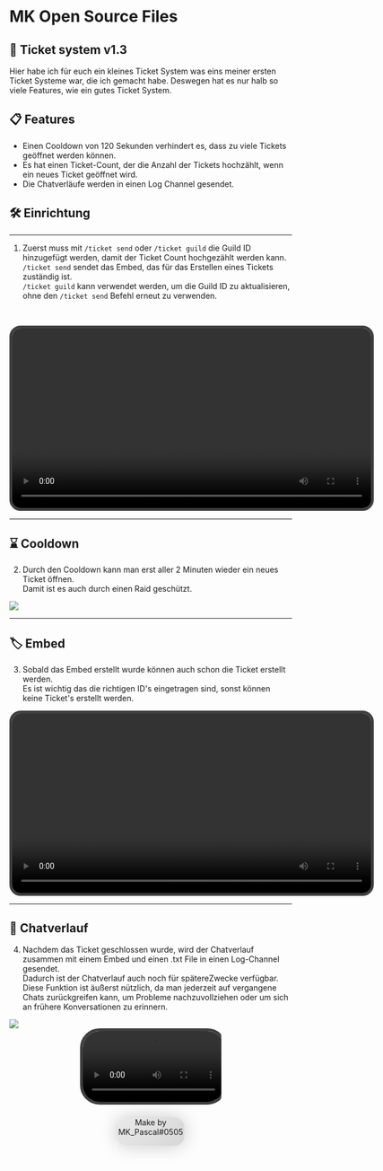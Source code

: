 # MK Open Source Files

## 🎫 Ticket system v1.3

Hier habe ich für euch ein kleines Ticket System was eins meiner ersten Ticket Systeme war, die ich gemacht habe. Deswegen hat es nur halb so viele Features, wie ein gutes Ticket System.



## 📋 Features 
- Einen Cooldown von 120 Sekunden verhindert es, dass zu viele Tickets geöffnet werden können.  
- Es hat einen Ticket-Count, der die Anzahl der Tickets hochzählt, wenn ein neues Ticket geöffnet wird.  
- Die Chatverläufe werden in einen Log Channel gesendet.



## 🛠️ Einrichtung
***
1. Zuerst muss mit `/ticket send` oder `/ticket guild` die Guild ID hinzugefügt werden, damit der Ticket Count hochgezählt werden kann.  
    `/ticket send` sendet das Embed, das für das Erstellen eines Tickets zuständig ist.  
    `/ticket guild` kann verwendet werden, um die Guild ID zu aktualisieren, ohne den `/ticket send` Befehl erneut zu verwenden.

‎ 

<div class="ok">
  <video width="640px" height="320px" controls id="myVideo">
    <style>
		video {
			max-width: auto;
			height: auto;
            border-radius: 20px;
            border: solid 5px #3F3F3F;
		}
	</style>
    <source src="https://cdn.discordapp.com/attachments/1089596110806466672/1089596415963041792/Ticket_senden.mp4" type="video/mp4">
  </video>
    <script>
  var video = document.getElementById("myVideo");
  video.setAttribute("controlsList", "nodownload");
</script>
</div>

***
##  ⌛ Cooldown
2. Durch den Cooldown kann man erst aller 2 Minuten wieder ein neues Ticket öffnen.  
Damit ist es auch durch einen Raid geschützt.
<div>
  <img width="auto" height="auto" src="https://cdn.discordapp.com/attachments/1089596110806466672/1089646286225018952/image.png">
  </img>
</div>

***

## 🏷️ Embed
3. Sobald das Embed erstellt wurde können auch schon die Ticket erstellt werden.  
Es ist wichtig das die richtigen ID's eingetragen sind, sonst können keine Ticket's erstellt werden.

<div>
  <video width="640" height="320" controls>
  	<style>
		video {
			max-width: auto;
			height: auto;
		}
	</style>
    <source src="https://cdn.discordapp.com/attachments/1089596110806466672/1089596416562835456/ticket_erstellen.mp4" type="video/mp4">
  </video>
</div> 


***

## 📝 Chatverlauf
4. Nachdem das Ticket geschlossen wurde, wird der Chatverlauf zusammen mit einem Embed und einen .txt File in einen Log-Channel gesendet.  
Dadurch ist der Chatverlauf auch noch für spätereZwecke verfügbar.  
Diese Funktion ist äußerst nützlich, da man jederzeit auf vergangene Chats zurückgreifen kann, um Probleme nachzuvollziehen oder um sich an frühere Konversationen zu erinnern.
<div>
  <img width="auto" height="auto" src="https://cdn.discordapp.com/attachments/1089596110806466672/1089657878039761037/Comp_1_01469.png">
  </img>
</div>   

<div style="border-radius: 15px; overflow: hidden; width: 50%; margin: auto;">
  <video style="border-radius: 35px;" width="100%" height="auto" controls>
    <source src="yourvideo.mp4" type="video/mp4">
    Your browser does not support the video tag.
  </video>
</div>

<footer class="text glass" align="center">
    Make by MK_Pascal#0505
    <style>
        .text{
            margin-top: 5%;
            background-color: black;
            position: absolute;
            height: 50px;
            width: 120px;
            left: 50%;
            transform: translate(-50%, -50%);
        }
        .glass{
        background: linear-gradient(135deg, rgba(63, 63, 63, 0.1), rgba(63, 63, 63, 0.2));
        backdrop-filter: blur(10px);
        -webkit-backdrop-filter: blur(10px);
        border-radius: 20px;
        border:1px solid rgba(255, 255, 255, 0.18);
        box-shadow: 0 0px 32px 0 rgba(0, 0, 0, 0.20);
        transition: 400ms;
        }
        .glass:hover{
        background: linear-gradient(135deg, rgba(99, 48, 246, 0.1), rgba(99, 48, 246, 0.2));
        border-radius: 15px;
        }
    </style>
</footer>



